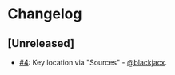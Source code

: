 # Changelog

## [Unreleased]
* [#4](https://github.com/Blackjacx/ASCKit/pull/4): Key location via "Sources" - [@blackjacx](https://github.com/blackjacx).